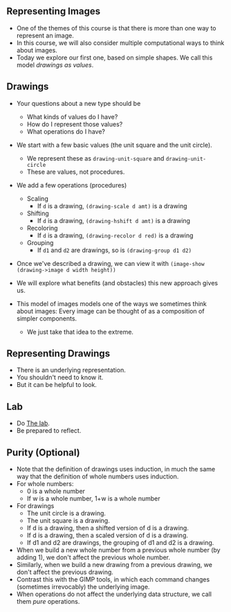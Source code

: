 Representing Images
-------------------

* One of the themes of this course is that there is more than one way 
  to represent an image.
* In this course, we will also consider multiple computational ways to
  think about images.
* Today we explore our first one, based on simple shapes.  We call this
  model _drawings as values_.

Drawings
--------

* Your questions about a new type should be
    * What kinds of values do I have?
    * How do I represent those values?
    * What operations do I have?

* We start with a few basic values (the unit square and the unit circle).
    * We represent these as `drawing-unit-square` and
      `drawing-unit-circle`
    * These are values, not procedures.
* We add a few operations (procedures)
    * Scaling
        * If `d` is a drawing, `(drawing-scale d amt)` is a drawing
    * Shifting
        * If `d` is a drawing, `(drawing-hshift d amt)` is a drawing
    * Recoloring
        * If `d` is a drawing, `(drawing-recolor d red)` is a drawing
    * Grouping
        * If `d1` and `d2` are drawings, so is `(drawing-group d1 d2)`
* Once we've described a drawing, we can view it with
  `(image-show (drawing->image d width height))`
* We will explore what benefits (and obstacles) this new approach gives us.
* This model of images models one of the ways we sometimes think about
  images: Every image can be thought of as a composition of simpler 
  components.
    * We just take that idea to the extreme.

Representing Drawings
---------------------

* There is an underlying representation.
* You shouldn't need to know it.
* But it can be helpful to look.

Lab
---

* Do [The lab](../Labs/drawings-lab.html).
* Be prepared to reflect.

Purity (Optional)
-----------------

* Note that the definition of drawings uses induction, in much the same
  way that the definition of whole numbers uses induction.
* For whole numbers:
    * 0 is a whole number
    * If w is a whole number, 1+w is a whole number
* For drawings
    * The unit circle is a drawing.
    * The unit square is a drawing.
    * If d is a drawing, then a shifted version of d is a drawing.
    * If d is a drawing, then a scaled version of d is a drawing.
    * If d1 and d2 are drawings, the grouping of d1 and d2 is a drawing.
* When we build a new whole number from a previous whole number (by adding 1),
  we don't affect the previous whole number.
* Similarly, when we build a new drawing from a previous drawing, we don't
  affect the previous drawing.
* Contrast this with the GIMP tools, in which each command changes (sometimes
  irrevocably) the underlying image.
* When operations do not affect the underlying data structure, we call them
  *pure* operations.

